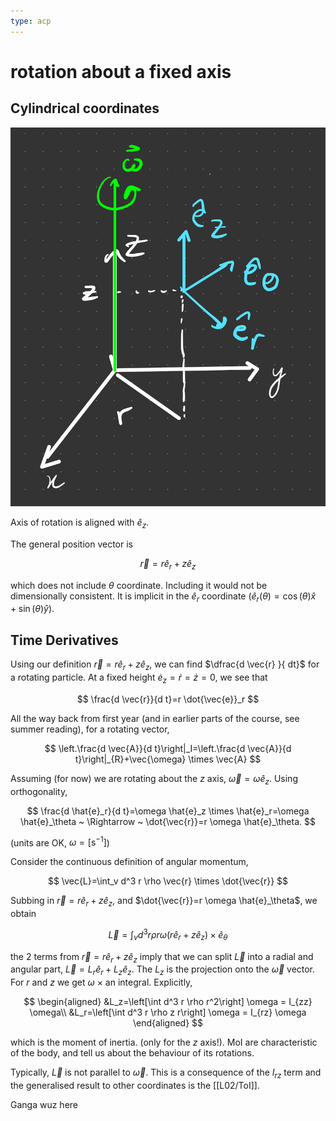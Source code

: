 ```yaml
---
type: acp
---
```


# rotation about a fixed axis

## Cylindrical coordinates


![](assets/2022-10-11-16-34-46.png)


Axis of rotation is aligned with $\hat{e}_z$.

The general position vector is 

$$
\vec{r}=r \hat{e}_r+z \hat{e}_z
$$

which does not include $\theta$ coordinate. Including it would not be dimensionally consistent. It is implicit in the $\hat{e}_r$ coordinate ($\hat{e}_r (\theta) = \cos(\theta) \hat{x} + \sin(\theta) \hat{y}$).

## Time Derivatives

Using our definition $\vec{r}=r \hat{e}_r+z \hat{e}_z$, we can find $\dfrac{d \vec{r} }{ dt}$ for a rotating particle. At a fixed height $\dot{e}_z=\dot r = \dot z = 0$, we see that 

$$
\frac{d \vec{r}}{d t}=r \dot{\vec{e}}_r
$$

All the way back from first year (and in earlier parts of the course, see summer reading), for a rotating vector, 

$$
\left.\frac{d \vec{A}}{d t}\right|_I=\left.\frac{d \vec{A}}{d t}\right|_{R}+\vec{\omega} \times \vec{A}
$$

Assuming (for now) we are rotating about the $z$ axis, $\vec{\omega}= \omega \hat{e}_z$. Using orthogonality,

$$
\frac{d \hat{e}_r}{d t}=\omega \hat{e}_z \times \hat{e}_r=\omega \hat{e}_\theta ~ \Rightarrow ~ \dot{\vec{r}}=r \omega \hat{e}_\theta.
$$

(units are OK, $\omega = [\text{s}^{-1}]$)

Consider the continuous definition of angular momentum,

$$
\vec{L}=\int_v d^3 r \rho \vec{r} \times \dot{\vec{r}}
$$

Subbing in $\vec{r}=r \hat{e}_r+z \hat{e}_z$, and $\dot{\vec{r}}=r \omega \hat{e}_\theta$, we obtain 


$$
\vec{L}=\int_v d^3 r \rho r \omega\left(r \hat{e}_r+z \hat{e}_z\right) \times \hat{e}_\theta
$$

the 2 terms from $\vec{r}=r \hat{e}_r+z \hat{e}_z$ imply that we can split $\vec{L}$ into a radial and angular part, $\vec{L}=L_r \hat{e}_r+L_z \hat{e}_z$. The $L_z$ is the projection onto the $\vec{\omega}$ vector. For $r$ and $z$ we get $\omega ~ \times$ an integral. Explicitly,

$$
\begin{aligned}
&L_z=\left[\int d^3 r \rho r^2\right] \omega = I_{zz} \omega\\
&L_r=\left[\int d^3 r \rho z r\right] \omega = I_{rz} \omega
\end{aligned}
$$


which is the moment of inertia. (only for the $z$ axis!). MoI are characteristic of the body, and tell us about the behaviour of its rotations.


Typically, $\vec{L}$ is not parallel to $\vec{\omega}$. This is a consequence of the $I_{rz}$ term and the generalised result to other coordinates is the [[L02/ToI]].

Ganga wuz here